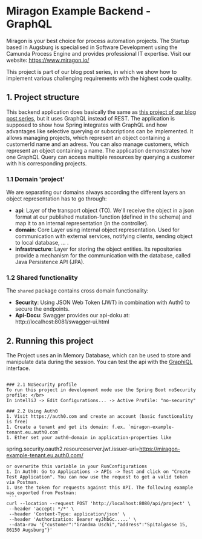 # Miragon Example Backend - GraphQL
Miragon is your best choice for process automation projects. The Startup based in Augsburg is specialised in Software Development using the Camunda Process Engine and provides professional IT expertise. Visit our website: https://www.miragon.io/ </br>

This project is part of our blog post series, in which we show how to implement various challenging requirements with the highest code quality.

## 1. Project structure
This backend application does basically the same as [this project of our blog post series](https://github.com/FlowSquad/code-examples/tree/main/projects/miragon-example-backend), but it uses GraphQL instead of REST. The application is supposed to show how Spring integrates with GraphQL and how advantages like selective querying or subscriptions can be implemented.
It allows managing projects, which represent an object containing a customerId name and an adress. You can also manage customers, which represent an object containing a name. The application demonstrates how one GraphQL Query can access multiple resources by querying a customer with his corresponding projects.

### 1.1 Domain 'project'
We are separating our domains always according the different layers an object representation has to go through:
- **api**: Layer of the transport object (TO). We'll receive the object in a json format at our published mutation-function (defined in the schema) and map it to an internal representation (in the controller).
- **domain**: Core Layer using internal object representation. Used for communication with external services, notifying clients, sending object to local database, ... .
- **infrastructure**: Layer for storing the object entities. Its repositories provide a mechanism for the communication with the database, called Java Persistence API (JPA).

### 1.2 Shared functionality
The `shared` package contains cross domain functionality:
- **Security**: Using JSON Web Token (JWT) in combination with Auth0 to secure the endpoints.
- **Api-Docu**: Swagger provides our api-doku at: http://localhost:8081/swagger-ui.html

## 2. Running this project
The Project uses an in Memory Database, which can be used to store and manipulate data during the session. You can test the api with the [GraphiQL](http://localhost:8081/graphiql) interface.
```

### 2.1 NoSecurity profile
To run this project in development mode use the Spring Boot noSecurity profile: </br>
In intelliJ -> Edit Configurations... -> Active Profile: "no-security"

### 2.2 Using Auth0
1. Visit https://auth0.com and create an account (basic functionality is free)
1. Create a tenant and get its domain: f.ex. `miragon-example-tenant.eu.auth0.com`
1. Ether set your auth0-domain in application-properties like
   ```
   spring.security.oauth2.resourceserver.jwt.issuer-uri=https://miragon-example-tenant.eu.auth0.com/
   ```
   or overwrite this variable in your RunConfigurations
1. In Auth0: Go to Applications -> APIs -> Test and click on "Create Test Application". You can now use the request to get a valid token via Postman.
1. Use the token for requests against this API. The following example was exported from Postman:
    ```
   curl --location --request POST 'http://localhost:8080/api/project' \
    --header 'accept: */*' \
    --header 'Content-Type: application/json' \
    --header 'Authorization: Bearer eyJhbGc.....' \
    --data-raw '{"customer":"Grandma Uschi","address":"Spitalgasse 15, 86150 Augsburg"}'
   ```
